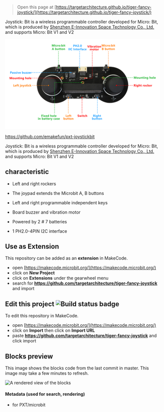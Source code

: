 
> Open this page at [https://targetarchitecture.github.io/tiger-fancy-joystick/](https://targetarchitecture.github.io/tiger-fancy-joystick/)


Joystick: Bit is a wireless programmable controller developed for Micro: Bit, which is produced by [Shenzhen E-Innovation Space Technology Co., Ltd.](www.emakefun.com) and supports Micro: Bit V1 and V2

![image](imgs/61.jpg)

https://github.com/emakefun/pxt-joystickbit


Joystick: Bit is a wireless programmable controller developed for Micro: Bit, which is produced by [Shenzhen E-Innovation Space Technology Co., Ltd.](www.emakefun.com) and supports Micro: Bit V1 and V2


## characteristic

- Left and right rockers

- The joypad extends the Microbit A, B buttons

- Left and right programmable independent keys

- Board buzzer and vibration motor

- Powered by 2 # 7 batteries

- 1 PH2.0-4PIN I2C interface


## Use as Extension

This repository can be added as an **extension** in MakeCode.

* open [https://makecode.microbit.org/](https://makecode.microbit.org/)
* click on **New Project**
* click on **Extensions** under the gearwheel menu
* search for **https://github.com/targetarchitecture/tiger-fancy-joystick** and import

## Edit this project ![Build status badge](https://github.com/targetarchitecture/tiger-fancy-joystick/workflows/MakeCode/badge.svg)

To edit this repository in MakeCode.

* open [https://makecode.microbit.org/](https://makecode.microbit.org/)
* click on **Import** then click on **Import URL**
* paste **https://github.com/targetarchitecture/tiger-fancy-joystick** and click import

## Blocks preview

This image shows the blocks code from the last commit in master.
This image may take a few minutes to refresh.

![A rendered view of the blocks](https://github.com/targetarchitecture/tiger-fancy-joystick/raw/master/.github/makecode/blocks.png)

#### Metadata (used for search, rendering)

* for PXT/microbit
<script src="https://makecode.com/gh-pages-embed.js"></script><script>makeCodeRender("{{ site.makecode.home_url }}", "{{ site.github.owner_name }}/{{ site.github.repository_name }}");</script>
